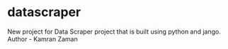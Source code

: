 # datascraper
New project for Data Scraper project that is built using python and jango.<br>
Author - Kamran Zaman
